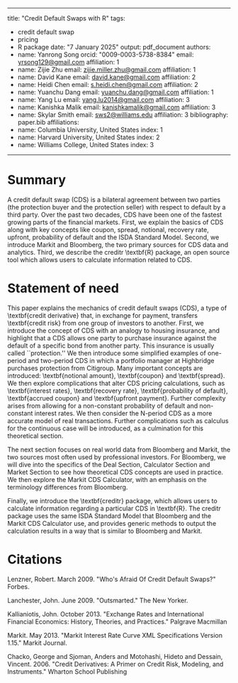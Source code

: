 
---
title: "Credit Default Swaps with R"
tags:
- credit default swap
- pricing
- R package
date: "7 January 2025"
output: pdf_document
authors:
- name: Yanrong Song
  orcid: "0009-0003-5738-8384"
  email: yrsong129@gmail.com
  affiliation: 1
- name: Zijie Zhu
  email: zijie.miller.zhu@gmail.com
  affiliation: 1
- name: David Kane
  email: david.kane@gmail.com
  affiliation: 2
- name: Heidi Chen
  email: s.heidi.chen@gmail.com
  affiliation: 2
- name: Yuanchu Dang
  email: yuanchu.dang@gmail.com
  affiliation: 1
- name: Yang Lu
  email: yang.lu2014@gmail.com
  affiliation: 3
- name: Kanishka Malik
  email: kanishkamalik@gmail.com
  affiliation: 3
- name: Skylar Smith
  email: sws2@williams.edu
  affiliation: 3
bibliography: paper.bib
affiliations:
- name: Columbia University, United States
  index: 1
- name: Harvard University, United States
  index: 2
- name: Williams College, United States
  index: 3
---



# Summary

A credit default swap (CDS) is a bilateral agreement between two parties (the protection buyer and the protection seller) with respect to default by a third party. Over the past two decades, CDS have been one of the fastest growing parts of the financial markets. First, we explain the basics of CDS along with key concepts like coupon, spread, notional, recovery rate, upfront, probability of default and the ISDA Standard Model. Second, we introduce Markit and Bloomberg, the two primary sources for CDS data and analytics. Third, we describe the creditr \textbf{R} package, an open source tool which allows users to calculate information related to CDS.



# Statement of need

This paper explains the mechanics of credit default swaps (CDS), a type of \textbf{credit derivative} that, in exchange for payment, transfers \textbf{credit risk} from one group of investors to another. First, we introduce the concept of CDS with an analogy to housing insurance, and highlight that a CDS allows one party to purchase insurance against the default of a specific bond from another party. This insurance is usually called ``protection.'' We then introduce some simplified examples of one-period and two-period CDS in which a portfolio manager at Highbridge purchases protection from Citigroup. Many important concepts are introduced: \textbf{notional amount}, \textbf{coupon} and \textbf{spread}. We then explore complications that alter CDS pricing calculations, such as \textbf{interest rates}, \textbf{recovery rate}, \textbf{probability of default}, \textbf{accrued coupon} and \textbf{upfront payment}. Further complexity arises from allowing for a non-constant probability of default and non-constant interest rates. We then consider the N-period CDS as a more accurate model of real transactions. Further complications such as calculus for the continuous case will be introduced, as a culmination for this theoretical section.
  
The next section focuses on real world data from Bloomberg and Markit, the two sources most often used by professional investors. For Bloomberg, we will dive into the specifics of the Deal Section, Calculator Section and Market Section to see how theoretical CDS concepts are used in practice. We then explore the Markit CDS Calculator, with an emphasis on the terminology differences from Bloomberg.

Finally, we introduce the \textbf{creditr} package, which allows users to calculate information regarding a particular CDS in \textbf{R}. The creditr package uses the same ISDA Standard Model that Bloomberg and the Markit CDS Calculator use, and provides generic methods to output the calculation results in a way that is similar to Bloomberg and Markit.

# Citations

Lenzner, Robert. March 2009. "Who's Afraid Of Credit Default Swaps?" Forbes.

Lanchester, John. June 2009. "Outsmarted." The New Yorker.

Kallianiotis, John. October 2013. "Exchange Rates and International Financial Economics: History, Theories, and Practices." Palgrave Macmillan

Markit. May 2013. "Markit Interest Rate Curve XML Specifications Version 1.15." Markit Journal.

Chacko, George and Sjoman, Anders and Motohashi, Hideto and Dessain, Vincent. 2006. "Credit Derivatives: A Primer on Credit Risk, Modeling, and Instruments." Wharton School Publishing

